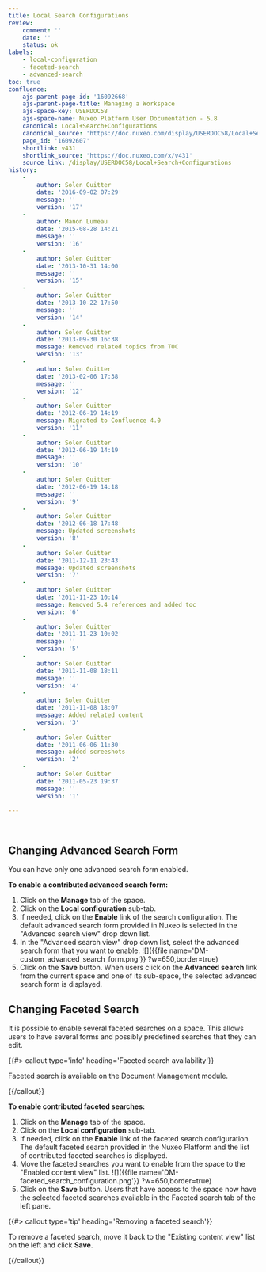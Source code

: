 ```yaml
---
title: Local Search Configurations
review:
    comment: ''
    date: ''
    status: ok
labels:
    - local-configuration
    - faceted-search
    - advanced-search
toc: true
confluence:
    ajs-parent-page-id: '16092668'
    ajs-parent-page-title: Managing a Workspace
    ajs-space-key: USERDOC58
    ajs-space-name: Nuxeo Platform User Documentation - 5.8
    canonical: Local+Search+Configurations
    canonical_source: 'https://doc.nuxeo.com/display/USERDOC58/Local+Search+Configurations'
    page_id: '16092607'
    shortlink: v431
    shortlink_source: 'https://doc.nuxeo.com/x/v431'
    source_link: /display/USERDOC58/Local+Search+Configurations
history:
    - 
        author: Solen Guitter
        date: '2016-09-02 07:29'
        message: ''
        version: '17'
    - 
        author: Manon Lumeau
        date: '2015-08-28 14:21'
        message: ''
        version: '16'
    - 
        author: Solen Guitter
        date: '2013-10-31 14:00'
        message: ''
        version: '15'
    - 
        author: Solen Guitter
        date: '2013-10-22 17:50'
        message: ''
        version: '14'
    - 
        author: Solen Guitter
        date: '2013-09-30 16:38'
        message: Removed related topics from TOC
        version: '13'
    - 
        author: Solen Guitter
        date: '2013-02-06 17:38'
        message: ''
        version: '12'
    - 
        author: Solen Guitter
        date: '2012-06-19 14:19'
        message: Migrated to Confluence 4.0
        version: '11'
    - 
        author: Solen Guitter
        date: '2012-06-19 14:19'
        message: ''
        version: '10'
    - 
        author: Solen Guitter
        date: '2012-06-19 14:18'
        message: ''
        version: '9'
    - 
        author: Solen Guitter
        date: '2012-06-18 17:48'
        message: Updated screenshots
        version: '8'
    - 
        author: Solen Guitter
        date: '2011-12-11 23:43'
        message: Updated screenshots
        version: '7'
    - 
        author: Solen Guitter
        date: '2011-11-23 10:14'
        message: Removed 5.4 references and added toc
        version: '6'
    - 
        author: Solen Guitter
        date: '2011-11-23 10:02'
        message: ''
        version: '5'
    - 
        author: Solen Guitter
        date: '2011-11-08 18:11'
        message: ''
        version: '4'
    - 
        author: Solen Guitter
        date: '2011-11-08 18:07'
        message: Added related content
        version: '3'
    - 
        author: Solen Guitter
        date: '2011-06-06 11:30'
        message: added screeshots
        version: '2'
    - 
        author: Solen Guitter
        date: '2011-05-23 19:37'
        message: ''
        version: '1'

---
```

&nbsp;

## Changing Advanced Search Form

You can have only one advanced search form enabled.

**To enable a contributed advanced search form:**

1.  Click on the **Manage** tab of the space.
2.  Click on the **Local configuration** sub-tab.
3.  If needed, click on the **Enable** link of the search configuration.
    The default advanced search form provided in Nuxeo is selected in the "Advanced search view" drop down list.
4.  In the "Advanced search view" drop down list, select the advanced search form that you want to enable.
    ![]({{file name='DM-custom_advanced_search_form.png'}} ?w=650,border=true)
5.  Click on the **Save** button.
    When users click on the **Advanced search** link from the current space and one of its sub-space, the selected advanced search form is displayed.

## Changing Faceted Search

It is possible to enable several faceted searches on a space. This allows users to have several forms and possibly predefined searches that they can edit.

{{#> callout type='info' heading='Faceted search availability'}}

Faceted search is available on the Document Management module.

{{/callout}}

**To enable contributed faceted searches:**

1.  Click on the **Manage** tab of the space.
2.  Click on the **Local configuration** sub-tab.
3.  If needed, click on the **Enable** link of the faceted search configuration.
    The default faceted search provided in the Nuxeo Platform and the list of contributed faceted searches is displayed.
4.  Move the faceted searches you want to enable from the space to the "Enabled content view" list.
    ![]({{file name='DM-faceted_search_configuration.png'}} ?w=650,border=true)
5.  Click on the **Save** button.
    Users that have access to the space now have the selected faceted searches available in the Faceted search tab of the left pane.

{{#> callout type='tip' heading='Removing a faceted search'}}

To remove a faceted search, move it back to the "Existing content view" list on the left and click **Save**.

{{/callout}}

&nbsp;

&nbsp;